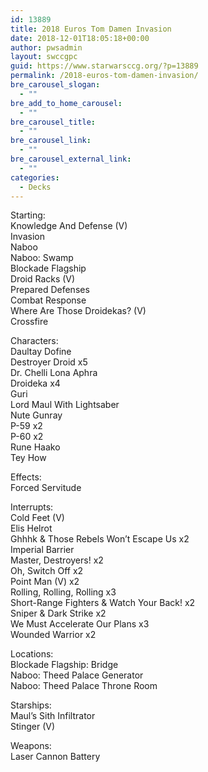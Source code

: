 ```yaml
---
id: 13889
title: 2018 Euros Tom Damen Invasion
date: 2018-12-01T18:05:18+00:00
author: pwsadmin
layout: swccgpc
guid: https://www.starwarsccg.org/?p=13889
permalink: /2018-euros-tom-damen-invasion/
bre_carousel_slogan:
  - ""
bre_add_to_home_carousel:
  - ""
bre_carousel_title:
  - ""
bre_carousel_link:
  - ""
bre_carousel_external_link:
  - ""
categories:
  - Decks
---
```

Starting:  
Knowledge And Defense (V)  
Invasion  
Naboo  
Naboo: Swamp  
Blockade Flagship  
Droid Racks (V)  
Prepared Defenses  
Combat Response  
Where Are Those Droidekas? (V)  
Crossfire

Characters:  
Daultay Dofine  
Destroyer Droid x5  
Dr. Chelli Lona Aphra  
Droideka x4  
Guri  
Lord Maul With Lightsaber  
Nute Gunray  
P-59 x2  
P-60 x2  
Rune Haako  
Tey How

Effects:  
Forced Servitude

Interrupts:  
Cold Feet (V)  
Elis Helrot  
Ghhhk & Those Rebels Won&#8217;t Escape Us x2  
Imperial Barrier  
Master, Destroyers! x2  
Oh, Switch Off x2  
Point Man (V) x2  
Rolling, Rolling, Rolling x3  
Short-Range Fighters & Watch Your Back! x2  
Sniper & Dark Strike x2  
We Must Accelerate Our Plans x3  
Wounded Warrior x2

Locations:  
Blockade Flagship: Bridge  
Naboo: Theed Palace Generator  
Naboo: Theed Palace Throne Room

Starships:  
Maul&#8217;s Sith Infiltrator  
Stinger (V)

Weapons:  
Laser Cannon Battery